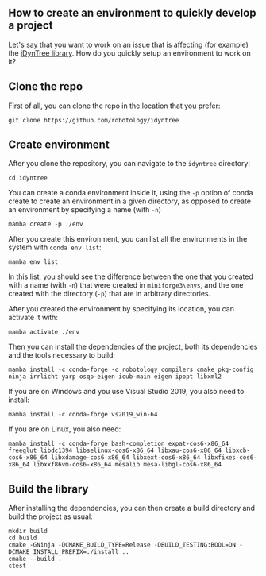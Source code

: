 ## How to create an environment to quickly develop a project

Let's say that you want to work on an issue that is affecting (for example) the [iDynTree library](https://github.com/robotology/idyntree). 
How do you quickly setup an environment to work on it?

## Clone the repo

First of all, you can clone the repo in the location that you prefer:
~~~
git clone https://github.com/robotology/idyntree
~~~

## Create environment
After you clone the repository, you can navigate to the `idyntree` directory:
~~~
cd idyntree
~~~

You can create a conda environment inside it, using the `-p` option of conda create to create an environment in a given directory, as opposed to create an environment by specifying a name (with `-n`)
~~~
mamba create -p ./env
~~~

After you create this environment, you can list all the environments in the system with `conda env list`:
~~~
mamba env list
~~~

In this list, you should see the difference between the one that you created with a name (with `-n`) that were created in `miniforge3\envs`, and the one created with the directory (`-p`) that are in arbitrary directories.

After you created the environment by specifying its location, you can activate it with:
~~~
mamba activate ./env
~~~

Then you can install the dependencies of the project, both its dependencies and the tools necessary to build:
~~~
mamba install -c conda-forge -c robotology compilers cmake pkg-config ninja irrlicht yarp osqp-eigen icub-main eigen ipopt libxml2
~~~
If you are on Windows and you use Visual Studio 2019, you also need to install:
~~~
mamba install -c conda-forge vs2019_win-64
~~~
If you are on Linux, you also need:
~~~
mamba install -c conda-forge bash-completion expat-cos6-x86_64 freeglut libdc1394 libselinux-cos6-x86_64 libxau-cos6-x86_64 libxcb-cos6-x86_64 libxdamage-cos6-x86_64 libxext-cos6-x86_64 libxfixes-cos6-x86_64 libxxf86vm-cos6-x86_64 mesalib mesa-libgl-cos6-x86_64
~~~

## Build the library

After installing the dependencies, you can then create a build directory and build the project as usual: 
~~~
mkdir build
cd build
cmake -GNinja -DCMAKE_BUILD_TYPE=Release -DBUILD_TESTING:BOOL=ON -DCMAKE_INSTALL_PREFIX=./install ..
cmake --build . 
ctest
~~~

